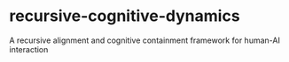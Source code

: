 # recursive-cognitive-dynamics
 A recursive alignment and cognitive containment framework for human-AI interaction
